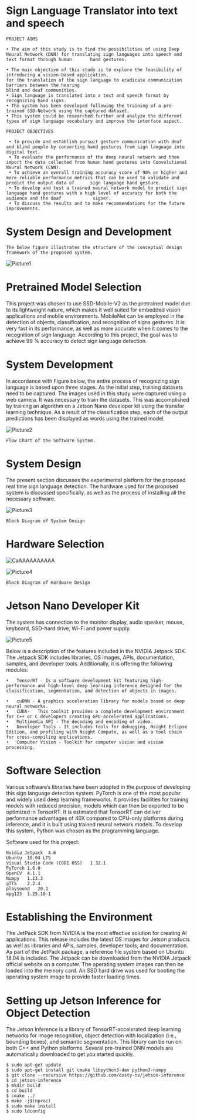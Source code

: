    # Sign Language Translator into text and speech
    
    PROJECT AIMS
 
    • The aim of this study is to find the possibilities of using Deep Neural Network (DNN) for translating sign languages into speech and text format through human       hand gestures.
 
    • The main objective of this study is to explore the feasibility of introducing a vision-based application,
    for the translation of the sign language to eradicate communication barriers between the hearing
    blind and deaf communities.
    • Sign language is translated into a text and speech format by recognizing hand signs.
    • The system has been developed following the training of a pre-trained SSD-Network using the captured dataset.
    • This system could be researched further and analyze the different types of sign language vocabulary and improve the interface aspect.

    PROJECT OBJECTIVES

     • To provide and establish pursuit gesture communication with deaf and blind people by converting hand gestures from sign language into digital text.
     • To evaluate the performance of the deep neural network and then import the data collected from human hand gestures into Convolutional Neural Network (CNN).
     • To achieve an overall training accuracy score of 90% or higher and more reliable performance metrics that can be used to validate and predict the output data of      sign language hand gesture.
     • To develop and test a trained neural network model to predict sign language hand gestures with a high level of accuracy for both the audience and the deaf            signer.  
     • To discuss the results and to make recommendations for the future improvements.

# System Design and Development

    The below figure illustrates the structure of the conceptual design framework of the proposed system.

![Picture1](https://user-images.githubusercontent.com/58666940/168078886-63cb904d-e574-40b3-a7fb-43a99961a7af.png)
     
# Pretrained Model Selection

This project was chosen to use SSD-Mobile-V2 as the pretrained model due to its lightweight nature, which makes it well suited for embedded vision applications and mobile environments. MobileNet can be employed in the detection of objects, classification, and recognition of signs gestures. It is very fast in its performance, as well as more accurate when it comes to the recognition of sign language. According to this project, the goal was to achieve 99 % accuracy to detect sign language detection.

# System Development

In accordance with Figure below, the entire process of recognizing sign language is based upon three stages. As the initial step, training datasets need to be captured. The images used in this study were captured using a web camera. It was necessary to train the datasets. This was accomplished by training an algorithm on a Jetson Nano developer kit using the transfer learning technique. As a result of the classification step, each of the output predictions has been displayed as words using the trained model.

  
![Picture2](https://user-images.githubusercontent.com/58666940/168081719-2dca3e4f-3c41-4abd-8bed-c3ecbe36445b.png)

    Flow Chart of the Software System.
    
# System Design

The present section discusses the experimental platform for the proposed real time sign language detection. The hardware used for the proposed system is discussed specifically, as well as the process of installing all the necessary software.


![Picture3](https://user-images.githubusercontent.com/58666940/168082908-47c655fa-5024-4297-8ec2-bbfa7e453e00.png)

    Block Diagram of System Design 

# Hardware Selection

![CaAAAAAAAAAA](https://user-images.githubusercontent.com/58666940/168083805-43f83933-4a50-4c86-9a0b-5ca3952d5122.PNG)

   
![Picture4](https://user-images.githubusercontent.com/58666940/168084247-908d648d-033f-4442-b2c9-2ccd718d7b31.png)

    Block Diagram of Hardware Design
    
# Jetson Nano Developer Kit

The system has connection to the monitor display, audio speaker, mouse, keyboard, SSD-hard drive, Wi-Fi and power supply.

![Picture5](https://user-images.githubusercontent.com/58666940/168084695-1b2a6aec-1573-472b-bdef-f58ec8247e94.jpg)

Below is a description of the features included in the NVIDIA Jetpack SDK. The Jetpack SDK includes libraries, OS images, APIs, documentation, samples, and developer tools. Additionally, it is offering the following modules:

    •	TensorRT - Is a software development kit featuring high-performance and high-level deep learning inference designed for the classification, segmentation, and detection of objects in images.

    •	cuDNN - A graphics acceleration library for models based on deep neural networks.   
    •	CUDA-   This toolkit provides a complete development environment for C++ or C developers creating GPU-accelerated applications.  
    •	Multimedia API - The decoding and encoding of video. 
    •	Developer Tools - It includes tools for debugging, Nsight Eclipse Edition, and profiling with Nsight Compute, as well as a tool chain for cross-compiling applications.  
    •	Computer Vision - Toolkit for computer vision and vision processing. 

# Software Selection

Various software’s libraries have been adopted in the purpose of developing this sign language detection system. PyTorch is one of the most popular and widely used deep learning frameworks. It provides facilities for training models with reduced precision, models which can then be exported to be optimized in TensorRT. It is estimated that TensorRT can deliver performance advantages of 40X compared to CPU-only platforms during inference, and it is built using trained neural network models. To develop this system, Python was chosen as the programming language.

Software used for this project:

    Nvidia Jetpack 	4.6
    Ubuntu	18.04 LTS
    Visual Studio Code (CODE OSS)	1.32.1
    PyTorch	1.6.0
    OpenCV	4.1.1
    Numpy	1.13.3
    gTTS	2.2.4
    playsound	20.1
    mpg123	1.25.10-1
    
 # Establishing the Environment 
 
The JetPack SDK from NVIDIA is the most effective solution for creating AI applications. This release includes the latest OS images for Jetson products as well as libraries and APIs, samples, developer tools, and documentation.  As part of the JetPack package, a reference file system based on Ubuntu 18.04 is included. The Jetpack can be downloaded from the NVIDIA Jetpack official website on a computer. The operating system images can then be loaded into the memory card. An SSD hard drive was used for booting the operating system image to provide faster loading times.

 # Setting up Jetson Inference for Object Detection 
 
The Jetson Inference Is a library of TensorRT-accelerated deep learning networks for image recognition, object detection with localization (i.e., bounding boxes), and semantic segmentation. This library can be run on both C++ and Python platforms. Several pre-trained DNN models are automatically downloaded to get you started quickly. 
 
    $ sudo apt-get update
    $ sudo apt-get install git cmake libpython3-dev python3-numpy
    $ git clone --recursive https://github.com/dusty-nv/jetson-inference
    $ cd jetson-inference
    $ mkdir build
    $ cd build
    $ cmake ../
    $ make -j$(nproc)
    $ sudo make install
    $ sudo ldconfig
 







